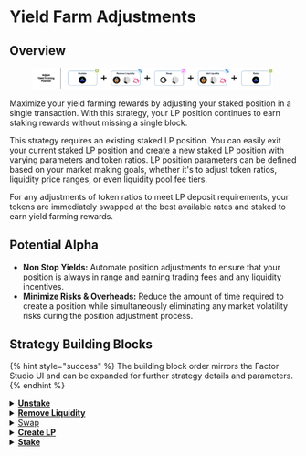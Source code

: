 # Yield Farm Adjustments

## Overview

<figure><img src="../../../.gitbook/assets/image (17).png" alt=""><figcaption></figcaption></figure>

Maximize your yield farming rewards by adjusting your staked position in a single transaction. With this strategy, your LP position continues to earn staking rewards without missing a single block.&#x20;

This strategy requires an existing staked LP position. You can easily exit your current staked LP position and create a new staked LP position with varying parameters and token ratios. LP position parameters can be defined based on your market making goals, whether it's to adjust token ratios, liquidity price ranges, or even liquidity pool fee tiers.

For any adjustments of token ratios to meet LP deposit requirements, your tokens are immediately swapped at the best available rates and staked to earn yield farming rewards.

## Potential Alpha

* **Non Stop Yields:** Automate position adjustments to ensure that your position is always in range and earning trading fees and any liquidity incentives.
* **Minimize Risks & Overheads:** Reduce the amount of time required to create a position while simultaneously eliminating any market volatility risks during the position adjustment process.

## Strategy Building Blocks

{% hint style="success" %}
The building block order mirrors the Factor Studio UI and can be expanded for further strategy details and parameters.
{% endhint %}

<details>

<summary><a href="../../../factor-building-blocks/stake.md"><strong>Unstake</strong></a></summary>

* Unstake your existing LP position.

</details>

<details>

<summary><a href="../../../factor-building-blocks/lp-management/"><strong>Remove Liquidity</strong></a></summary>

* Remove all liquidity from the existing LP position.

</details>

<details>

<summary><a href="../../../factor-building-blocks/swap/">Swap</a></summary>

* Depending on the parameters of your new position, swap between pool tokens to get the ratio of tokens required.

</details>

<details>

<summary><a href="../../../factor-building-blocks/lp-management/"><strong>Create LP</strong></a></summary>

* Create a concentrated liquidity position for the token pair.
* Select the target pool.
* Adjust the price range to provide liquidity to.
* Add the required ratio of tokens.

</details>

<details>

<summary><a href="../../../governance/fctr-token/staking-and-governance.md"><strong>Stake</strong></a></summary>

* Stake your new LP position.

</details>
